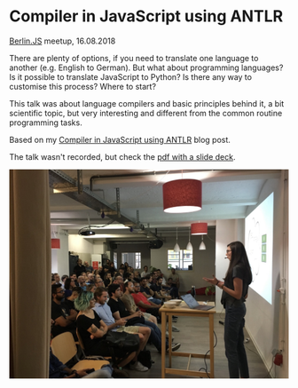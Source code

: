 # Compiler in JavaScript using ANTLR

[Berlin.JS](https://berlinjs.org) meetup, 16.08.2018

There are plenty of options, if you need to translate one language to another (e.g. English to German). But what about programming languages? Is it possible to translate JavaScript to Python? Is there any way to customise this process? Where to start?

This talk was about language compilers and basic principles behind it, a bit scientific topic, but very interesting and different from the common routine programming tasks.

Based on my [Compiler in JavaScript using ANTLR](https://medium.com/dailyjs/compiler-in-javascript-using-antlr-9ec53fd2780f) blog post.

The talk wasn't recorded, but check the [pdf with a slide deck](./berlin-js-slides.pdf).

<img src="./berlin-js-talk.jpg" alt="Me talking about compilers" width="600"/>